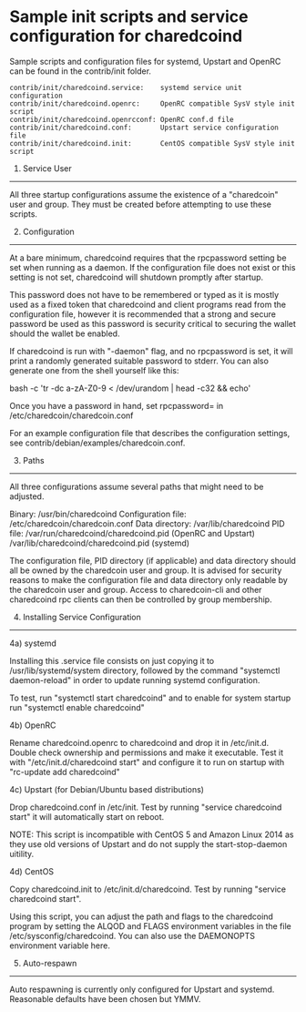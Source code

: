 Sample init scripts and service configuration for charedcoind
==========================================================

Sample scripts and configuration files for systemd, Upstart and OpenRC
can be found in the contrib/init folder.

    contrib/init/charedcoind.service:    systemd service unit configuration
    contrib/init/charedcoind.openrc:     OpenRC compatible SysV style init script
    contrib/init/charedcoind.openrcconf: OpenRC conf.d file
    contrib/init/charedcoind.conf:       Upstart service configuration file
    contrib/init/charedcoind.init:       CentOS compatible SysV style init script

1. Service User
---------------------------------

All three startup configurations assume the existence of a "charedcoin" user
and group.  They must be created before attempting to use these scripts.

2. Configuration
---------------------------------

At a bare minimum, charedcoind requires that the rpcpassword setting be set
when running as a daemon.  If the configuration file does not exist or this
setting is not set, charedcoind will shutdown promptly after startup.

This password does not have to be remembered or typed as it is mostly used
as a fixed token that charedcoind and client programs read from the configuration
file, however it is recommended that a strong and secure password be used
as this password is security critical to securing the wallet should the
wallet be enabled.

If charedcoind is run with "-daemon" flag, and no rpcpassword is set, it will
print a randomly generated suitable password to stderr.  You can also
generate one from the shell yourself like this:

bash -c 'tr -dc a-zA-Z0-9 < /dev/urandom | head -c32 && echo'

Once you have a password in hand, set rpcpassword= in /etc/charedcoin/charedcoin.conf

For an example configuration file that describes the configuration settings,
see contrib/debian/examples/charedcoin.conf.

3. Paths
---------------------------------

All three configurations assume several paths that might need to be adjusted.

Binary:              /usr/bin/charedcoind
Configuration file:  /etc/charedcoin/charedcoin.conf
Data directory:      /var/lib/charedcoind
PID file:            /var/run/charedcoind/charedcoind.pid (OpenRC and Upstart)
                     /var/lib/charedcoind/charedcoind.pid (systemd)

The configuration file, PID directory (if applicable) and data directory
should all be owned by the charedcoin user and group.  It is advised for security
reasons to make the configuration file and data directory only readable by the
charedcoin user and group.  Access to charedcoin-cli and other charedcoind rpc clients
can then be controlled by group membership.

4. Installing Service Configuration
-----------------------------------

4a) systemd

Installing this .service file consists on just copying it to
/usr/lib/systemd/system directory, followed by the command
"systemctl daemon-reload" in order to update running systemd configuration.

To test, run "systemctl start charedcoind" and to enable for system startup run
"systemctl enable charedcoind"

4b) OpenRC

Rename charedcoind.openrc to charedcoind and drop it in /etc/init.d.  Double
check ownership and permissions and make it executable.  Test it with
"/etc/init.d/charedcoind start" and configure it to run on startup with
"rc-update add charedcoind"

4c) Upstart (for Debian/Ubuntu based distributions)

Drop charedcoind.conf in /etc/init.  Test by running "service charedcoind start"
it will automatically start on reboot.

NOTE: This script is incompatible with CentOS 5 and Amazon Linux 2014 as they
use old versions of Upstart and do not supply the start-stop-daemon uitility.

4d) CentOS

Copy charedcoind.init to /etc/init.d/charedcoind. Test by running "service charedcoind start".

Using this script, you can adjust the path and flags to the charedcoind program by
setting the ALQOD and FLAGS environment variables in the file
/etc/sysconfig/charedcoind. You can also use the DAEMONOPTS environment variable here.

5. Auto-respawn
-----------------------------------

Auto respawning is currently only configured for Upstart and systemd.
Reasonable defaults have been chosen but YMMV.

